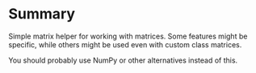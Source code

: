 # Summary

Simple matrix helper for working with matrices. Some features might be specific, while others might be used even with custom class matrices.

You should probably use NumPy or other alternatives instead of this.

